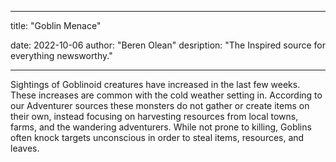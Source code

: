 
---
title: "Goblin Menace"

date: 2022-10-06
author: "Beren Olean"
desription: "The Inspired source for everything newsworthy."

---

Sightings of Goblinoid creatures have increased in the last few weeks. These increases are common with the cold weather setting in. According to our Adventurer sources these monsters do not gather or create items on their own, instead focusing on harvesting resources from local towns, farms, and the wandering adventurers. While not prone to killing, Goblins often knock targets unconscious in order to steal items, resources, and leaves.
